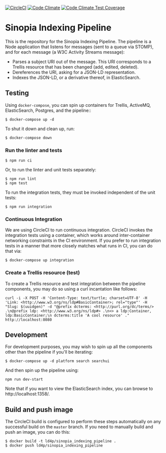 [![CircleCI](https://circleci.com/gh/LD4P/sinopia_indexing_pipeline.svg?style=svg)](https://circleci.com/gh/LD4P/sinopia_indexing_pipeline)
[![Code Climate](https://codeclimate.com/github/LD4P/sinopia_indexing_pipeline/badges/gpa.svg)](https://codeclimate.com/github/LD4P/sinopia_indexing_pipeline)
[![Code Climate Test Coverage](https://codeclimate.com/github/LD4P/sinopia_indexing_pipeline/badges/coverage.svg)](https://codeclimate.com/github/LD4P/sinopia_indexing_pipeline/coverage)

# Sinopia Indexing Pipeline

This is the repository for the Sinopia Indexing Pipeline. The pipeline is a Node application that listens for messages (sent to a queue via STOMP), and for each message (a W3C Activity Streams message):

* Parses a subject URI out of the message. This URI corresponds to a Trellis resource that has been changed (add, edited, deleted).
* Dereferences the URI, asking for a JSON-LD representation.
* Indexes the JSON-LD, or a derivative thereof, in ElasticSearch.

## Testing

Using `docker-compose`, you can spin up containers for Trellis, ActiveMQ, ElasticSearch, Postgres, and the pipeline::

```shell
$ docker-compose up -d
```

To shut it down and clean up, run:

```shell
$ docker-compose down
```

### Run the linter and tests

```shell
$ npm run ci
```

Or, to run the linter and unit tests separately:

```shell
$ npm run lint
$ npm test
```

To run the integration tests, they must be invoked independent of the unit tests:

```shell
$ npm run integration
```

### Continuous Integration

We are using CircleCI to run continuous integration. CircleCI invokes the integration tests using a container, which works around inter-container networking constraints in the CI environment. If you prefer to run integration tests in a manner that more closely matches what runs in CI, you can do that via:

```shell
$ docker-compose up integration
```

### Create a Trellis resource (test)

To create a Trellis resource and test integration between the pipeline components, you may do so using a curl incantation like follows:

```shell
curl -i -X POST -H 'Content-Type: text/turtle; charset=UTF-8' -H 'Link: <http://www.w3.org/ns/ldp#BasicContainer>; rel="type"' -H "Slug: $(uuidgen)" -d "@prefix dcterms: <http://purl.org/dc/terms/> .\n@prefix ldp: <http://www.w3.org/ns/ldp#> .\n<> a ldp:Container, ldp:BasicContainer;\n dcterms:title 'A cool resource' ." http://localhost:8080
```

## Development

For development purposes, you may wish to spin up all the components other than the pipeline if you'll be iterating:

```shell
$ docker-compose up -d platform search searchui
```

And then spin up the pipeline using:

```shell
npm run dev-start
```

Note that if you want to view the ElasticSearch index, you can browse to http://localhost:1358/.

## Build and push image

The CircleCI build is configured to perform these steps automatically on any successful build on the `master` branch. If you need to manually build and push an image, you can do this:

```shell
$ docker build -t ld4p/sinopia_indexing_pipeline .
$ docker push ld4p/sinopia_indexing_pipeline
```
